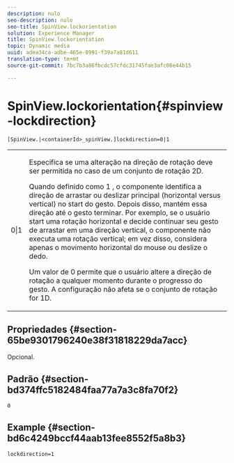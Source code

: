 ```yaml
---
description: nulo
seo-description: nulo
seo-title: SpinView.lockorientation
solution: Experience Manager
title: SpinView.lockorientation
topic: Dynamic media
uuid: adea34ca-adbe-465e-8991-f39a7a81d611
translation-type: tm+mt
source-git-commit: 7bc7b3a86fbcdc57cfdc31745fae3afc06e44b15

---
```



# SpinView.lockorientation{#spinview-lockdirection}

`[SpinView.|<containerId>_spinView.]lockdirection=0|1`

<table id="table_18D47E7C6A2D4D68B94225CB621D5F7C"> 
 <tbody> 
  <tr> 
   <td colname="col1"> <p> <span class="codeph"> 0|1 </span> </p> </td> 
   <td colname="col2"> <p> Especifica se uma alteração na direção de rotação deve ser permitida no caso de um conjunto de rotação 2D. </p> <p>Quando definido como <span class="codeph"> 1 </span>, o componente identifica a direção de arrastar ou deslizar principal (horizontal versus vertical) no start do gesto. Depois disso, mantém essa direção até o gesto terminar. Por exemplo, se o usuário start uma rotação horizontal e decide continuar seu gesto de arrastar em uma direção vertical, o componente não executa uma rotação vertical; em vez disso, considera apenas o movimento horizontal do mouse ou deslize o dedo. </p> <p>Um valor de <span class="codeph"> 0 </span> permite que o usuário altere a direção de rotação a qualquer momento durante o progresso do gesto. A configuração não afeta se o conjunto de rotação for 1D. </p> </td> 
  </tr> 
 </tbody> 
</table>

## Propriedades {#section-65be9301796240e38f31818229da7acc}

Opcional.

## Padrão {#section-bd374ffc5182484faa77a7a3c8fa70f2}

`0`

## Example {#section-bd6c4249bccf44aab13fee8552f5a8b3}

`lockdirection=1`
